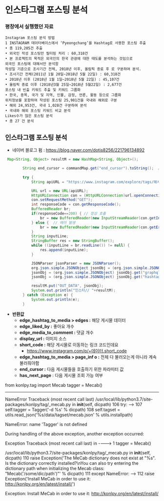 # 인스타그램 포스팅 분석

### 평창에서 실행했던 자료

```
Instagram 포스팅 분석 방법
1 INSTAGRAM 데이터베이스에서 ‘Pyeongchang’을 Hashtag로 사용한 포스팅 추출
• 총 119,205건 추출
• 외국인 작성 포스팅만 필터링 처리 : 60,318건
• 본 프로젝트의 목적은 외국인의 한국 관광에 대한 태도를 분석하는 것임으로
외국인 포스팅에 대해서만 분석함
작성일 기준으로 조사기간 전체, 2018년 이후, 올림픽 종료 후 로 구분하여 분석.
• 조사기간 전체(2011년 1월 20일~2018년 5월 22일) : 60,318건
• 2018년 이후 (2018년 1월 1일~2018년 5월 22일) : 45,107건
• 올림픽 종료 이후 (2018년3월 25일~2018년 5월22일) : 2,677건
포스팅 내 빈출 키워드 추출 및 키워드 그룹화
• 한국, 종목, 국가 및 지역, 인물, 감정, 언론, 활동 등으로 그룹화
위치정보를 포함하여 작성된 포스팅 25,981건을 국내와 해외로 구분
• 해외 24,953건, 국내 1,028건 구분하여 분석
• 국내와 해외 포스팅 키워드 비교 분석
Likes수가 많은 포스팅 분석
• 총 27 건 분석
```





## 인스타그램 포스팅 분석 

- 네이버 블로그 펌 : https://blog.naver.com/dotjs8256/221796134892



```java
 Map<String, Object> resultM = new HashMap<String, Object>();

        String end_cursor = commandMap.get("end_cursor").toString();  //해당 파라미터는 밑에서 설명해드릴게요!
 
        try {
            String apiURL = "https://www.instagram.com/explore/tags/해시태그내용/?__a=1&max_id="+end_cursor; // json 결과

            URL url = new URL(apiURL);
            HttpURLConnection con = (HttpURLConnection)url.openConnection();
            con.setRequestMethod("GET");
            int responseCode = con.getResponseCode();
            BufferedReader br;
            if(responseCode==200) { // 정상 호출
                br = new BufferedReader(new InputStreamReader(con.getInputStream()));
            } else {  // 에러 발생
                br = new BufferedReader(new InputStreamReader(con.getErrorStream()));
            }
            String inputLine;
            StringBuffer res = new StringBuffer();
            while ((inputLine = br.readLine()) != null) {
                res.append(inputLine);
            }

            JSONParser jsonParser = new JSONParser();
            org.json.simple.JSONObject jsonObj = (org.json.simple.JSONObject) jsonParser.parse(res.toString());
            jsonObj = (org.json.simple.JSONObject) jsonObj.get("graphql");
            jsonObj = (org.json.simple.JSONObject) jsonObj.get("hashtag");

            resultM.put("OUT_DATA", jsonObj);
            System.out.println("인스타// "+resultM);
        } catch (Exception e) {
            System.out.println(e);
        }
```

- **반환값**
  - **edge_hashtag_to_media > edges :**  해당 게시물 데이터
  - **edge_liked_by :** 좋아요 개수
  - **edge_media_to_comment :** 댓글 개수
  - **display_url :** 이미지 소스 
  - **short_code :** 해당 게시물로 이동하는 링크 코드인데요
    -   https://www.instagram.com/p/+데이터.short_code
  - **edge_hashtag_to_media > page_inf o :** 전체 다 불러오는게 아니라 계속 불러줘야함
  - **end_cursor :** 다음 게시물들을 호출하기 위한 파라미터 값 
  - **has_next_page** : 다음 게시물 조회 가능 여부



from konlpy.tag import Mecab
tagger = Mecab()

---------------------------------------------------------------------------
NameError                                 Traceback (most recent call last)
/usr/local/lib/python3.7/site-packages/konlpy/tag/_mecab.py in __init__(self, dicpath)
    106         try:
--> 107             self.tagger = Tagger('-d %s' % dicpath)
    108             self.tagset = utils.read_json('%s/data/tagset/mecab.json' % utils.installpath)

NameError: name 'Tagger' is not defined

During handling of the above exception, another exception occurred:

Exception                                 Traceback (most recent call last)
<ipython-input-467-211dfe63a9fb> in <module>
----> 1 tagger = Mecab()

/usr/local/lib/python3.7/site-packages/konlpy/tag/_mecab.py in __init__(self, dicpath)
    110             raise Exception('The MeCab dictionary does not exist at "%s". Is the dictionary correctly installed?\nYou can also try entering the dictionary path when initializing the Mecab class: "Mecab(\'/some/dic/path\')"' % dicpath)
    111         except NameError:
--> 112             raise Exception('Install MeCab in order to use it: http://konlpy.org/en/latest/install/')

Exception: Install MeCab in order to use it: http://konlpy.org/en/latest/install/

